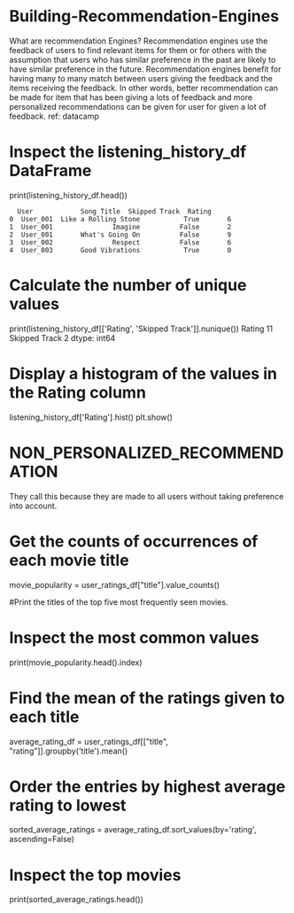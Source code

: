 # Building-Recommendation-Engines
What are recommendation Engines? 
Recommendation engines use the feedback of users to find relevant items for them or for others with the assumption that users who has similar preference in the past are likely to have similar preference in the future. Recommendation engines benefit for having many to many match between users giving the feedback and the items receiving the feedback. In other words, better recommendation can be made for item that has been giving a lots of feedback and more personalized recommendations can be given for user for given a lot of feedback. 
ref: datacamp
# Inspect the listening_history_df DataFrame
print(listening_history_df.head())

      User            Song Title  Skipped Track  Rating
    0  User_001  Like a Rolling Stone           True       6
    1  User_001               Imagine          False       2
    2  User_001       What's Going On          False       9
    3  User_002               Respect          False       6
    4  User_003       Good Vibrations           True       0
    
   

# Calculate the number of unique values
print(listening_history_df[['Rating', 'Skipped Track']].nunique())
Rating           11
Skipped Track     2
    dtype: int64

# Display a histogram of the values in the Rating column
listening_history_df['Rating'].hist()
plt.show()

# NON_PERSONALIZED_RECOMMENDATION
They call this because they are made to all users without taking preference into account.

# Get the counts of occurrences of each movie title
movie_popularity = user_ratings_df["title"].value_counts()

#Print the titles of the top five most frequently seen movies.
# Inspect the most common values
print(movie_popularity.head().index)

# Find the mean of the ratings given to each title
average_rating_df = user_ratings_df[["title", "rating"]].groupby('title').mean()

# Order the entries by highest average rating to lowest
sorted_average_ratings = average_rating_df.sort_values(by='rating', ascending=False)

# Inspect the top movies
print(sorted_average_ratings.head())

